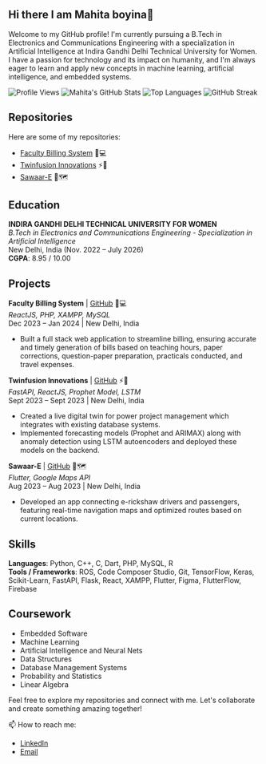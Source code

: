 ## Hi there  I am Mahita boyina👋

<!--
**mahita2104/mahita2104** is a ✨ _special_ ✨ repository because its `README.md` (this file) appears on your GitHub profile.

Here are some ideas to get you started:

- 🔭 I’m currently working on ...
- 🌱 I’m currently learning ...
- 👯 I’m looking to collaborate on ...
- 🤔 I’m looking for help with ...
- 💬 Ask me about ...
- 📫 How to reach me: ...
- 😄 Pronouns: ...
- ⚡ Fun fact: ...
-->
Welcome to my GitHub profile! I'm currently pursuing a B.Tech in Electronics and Communications Engineering with a specialization in Artificial Intelligence at Indira Gandhi Delhi Technical University for Women. I have a passion for technology and its impact on humanity, and I'm always eager to learn and apply new concepts in machine learning, artificial intelligence, and embedded systems.


![Profile Views](https://komarev.com/ghpvc/?username=mahita&color=brightgreen) 
![Mahita's GitHub Stats](https://github-readme-stats.vercel.app/api?username=mahita&show_icons=true&theme=radical)
![Top Languages](https://github-readme-stats.vercel.app/api/top-langs/?username=mahita&layout=compact&theme=radical)
![GitHub Streak](https://github-readme-streak-stats.herokuapp.com/?user=mahita&theme=radical)

## Repositories

Here are some of my repositories:

- [Faculty Billing System](https://github.com/mahita/faculty-billing-system) 🧾💻
- [Twinfusion Innovations](https://github.com/mahita/twinfusion-innovations) ⚡🔌
- [Sawaar-E](https://github.com/mahita/sawaar-e) 🚖🗺️
## Education

**INDIRA GANDHI DELHI TECHNICAL UNIVERSITY FOR WOMEN**  
*B.Tech in Electronics and Communications Engineering - Specialization in Artificial Intelligence*  
New Delhi, India (Nov. 2022 – July 2026)  
**CGPA**: 8.95 / 10.00

## Projects

**Faculty Billing System** | [GitHub](https://github.com/mahita/faculty-billing-system) 🧾💻  
*ReactJS, PHP, XAMPP, MySQL*  
Dec 2023 – Jan 2024 | New Delhi, India  
- Built a full stack web application to streamline billing, ensuring accurate and timely generation of bills based on teaching hours, paper corrections, question-paper preparation, practicals conducted, and travel expenses.

**Twinfusion Innovations** | [GitHub](https://github.com/mahita/twinfusion-innovations) ⚡🔌  
*FastAPI, ReactJS, Prophet Model, LSTM*  
Sept 2023 – Sept 2023 | New Delhi, India  
- Created a live digital twin for power project management which integrates with existing database systems.
- Implemented forecasting models (Prophet and ARIMAX) along with anomaly detection using LSTM autoencoders and deployed these models on the backend.

**Sawaar-E** | [GitHub](https://github.com/mahita/sawaar-e) 🚖🗺️  
*Flutter, Google Maps API*  
Aug 2023 – Aug 2023 | New Delhi, India  
- Developed an app connecting e-rickshaw drivers and passengers, featuring real-time navigation maps and optimized routes based on current locations.

## Skills

**Languages**: Python, C++, C, Dart, PHP, MySQL, R  
**Tools / Frameworks**: ROS, Code Composer Studio, Git, TensorFlow, Keras, Scikit-Learn, FastAPI, Flask, React, XAMPP, Flutter, Figma, FlutterFlow, Firebase

## Coursework

- Embedded Software
- Machine Learning
- Artificial Intelligence and Neural Nets
- Data Structures
- Database Management Systems
- Probability and Statistics
- Linear Algebra

Feel free to explore my repositories and connect with me. Let's collaborate and create something amazing together!

📫 How to reach me:  
- [LinkedIn](https://www.linkedin.com/in/mahita)  
- [Email](mailto:mahita@example.com)

